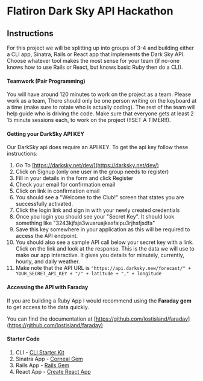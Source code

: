 # Flatiron Dark Sky API Hackathon 

## Instructions 

For this project we will be splitting up into groups of 3-4 and building either a CLI app, Sinatra, Rails or React app that implements the Dark Sky API. Choose whatever tool makes the most sense for your team (if no-one knows how to use Rails or React, but knows basic Ruby then do a CLI).

#### Teamwork (Pair Programming)

You will have around 120 minutes to work on the project as a team. Please work as a team, There should only be one person writing on the keyboard at a time (make sure to rotate who is actually coding). The rest of the team will help guide who is driving the code. Make sure that everyone gets at least 2  15 minute sessions each, to work on the project (!!SET A TIMER!!). 

#### Getting your DarkSky API KEY

Our DarkSky api does require an API KEY. To get the api key follow these instructions:

1. Go To [https://darksky.net/dev/](https://darksky.net/dev/)
2. Click on Signup (only one user in the group needs to register)
3. Fill in your details in the form and click Register
4. Check your email for confirmation email
5. Click on link in confirmation email
6. You should see a "Welcome to the Club!" screen that states you are successfully activated. 
7. Click the login link and sign in with your newly created credentials
8. Once you login you should see your "Secret Key". It should look something like "3243kjfsja3wuaruajkasfaipu3rjhsfjsdfa"
9. Save this key somewhere in your application as this will be required to access the API endpoint. 
10. You should also see a sample API call below your secret key with a link. Click on the link and look at the response. This is the data we will use to make our app interactive. It gives you details for minutely, currently, hourly, and daily weather. 
11. Make note that the API URL is `"https://api.darksky.new/forecast/" + YOUR_SECRET_API_KEY + "/" + latitude + "," + longitude`


#### Accessing the API with Faraday

If you are building a Ruby App I would recommend using the __Faraday gem__ to get access to the data quickly. 

You can find the documentation at [https://github.com/lostisland/faraday](https://github.com/lostisland/faraday)


#### Starter Code

1. CLI - [CLI Starter Kit](https://github.com/learn-co-curriculum/weather-app-cli-starter)
2. Sinatra App - [Corneal Gem](https://github.com/thebrianemory/corneal)
3. Rails App - [Rails Gem](https://github.com/rails/rails)
4. React App - [Create React App](https://www.google.com/url?sa=t&rct=j&q=&esrc=s&source=web&cd=1&cad=rja&uact=8&ved=0ahUKEwi-jcup2_fUAhXE5SYKHduKCbQQFggmMAA&url=https%3A%2F%2Fgithub.com%2Ffacebookincubator%2Fcreate-react-app&usg=AFQjCNFClfRovodlePaq7LjL5UL4NYx-xA)

